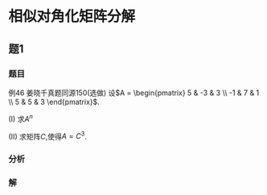 # 相似对角化矩阵分解 

## 题1
### 题目
例46 姜晓千真题同源150(选做) 
设$A = \begin{pmatrix} 5 & -3 & 3 \\ -1 & 7 & 1 \\ 5 & 5 & 3 \end{pmatrix}$.

(I) 求$A^n$

(II) 求矩阵$C$,使得$A = C^3$.
### 分析

### 解